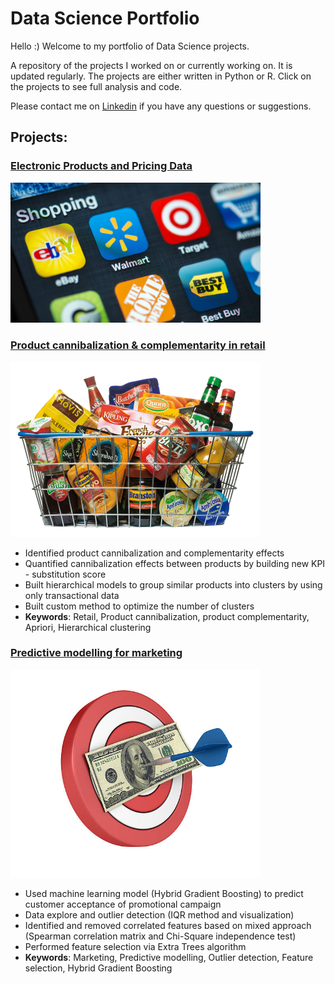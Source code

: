 # Data Science Portfolio

Hello :)
Welcome to my portfolio of Data Science projects.

A repository of the projects I worked on or currently working on. It is updated regularly. The projects are either written in Python or R. Click on the projects to see full analysis and code.

Please contact me on [Linkedin](https://www.linkedin.com/in/vasyltsykolanov) if you have any questions or suggestions.

## Projects:

### [Electronic Products and Pricing Data](https://github.com/VasylTsykolanov/Data_Science_Portfolio/blob/main/Price%20positioning%20of%20electronic%20products/readme.md)
<img src="https://github.com/VasylTsykolanov/Data_Science_Portfolio/blob/main/Price%20positioning%20of%20electronic%20products/images/MW-HN255_retail_ZG_20190712141139.jpg" width="400">



### [Product cannibalization & complementarity in retail](https://github.com/VasylTsykolanov/Data_Science_Portfolio/blob/main/Product%20cannibalization%20&%20complementarity%20in%20retail/readme.md)
<img src="https://github.com/VasylTsykolanov/Data_Science_Portfolio/blob/main/Product%20cannibalization%20%26%20complementarity%20in%20retail/images/Premier-Foods-secures-key-bank-deal_wrbm_large.png" width="400">

* Identified product cannibalization and complementarity effects
* Quantified cannibalization effects between products by building new KPI - substitution score
* Built hierarchical models to group similar products into clusters by using only transactional data
* Built custom method to optimize the number of clusters
* **Keywords**: Retail, Product cannibalization, product complementarity, Apriori, Hierarchical clustering


### [Predictive modelling for marketing](https://github.com/VasylTsykolanov/Data_Science_Portfolio/tree/main/Predictive%20modelling%20for%20marketing)
<img src="https://github.com/VasylTsykolanov/Data_Science_Portfolio/blob/main/Predictive%20modelling%20for%20marketing/images/cover.jpg" width="400">

* Used machine learning model (Hybrid Gradient Boosting) to predict customer acceptance of promotional campaign
* Data explore and outlier detection (IQR method and visualization)
* Identified and removed correlated features based on mixed approach (Spearman correlation matrix and Chi-Square independence test)
* Performed feature selection via Extra Trees algorithm
* **Keywords**: Marketing, Predictive modelling, Outlier detection, Feature selection, Hybrid Gradient Boosting
